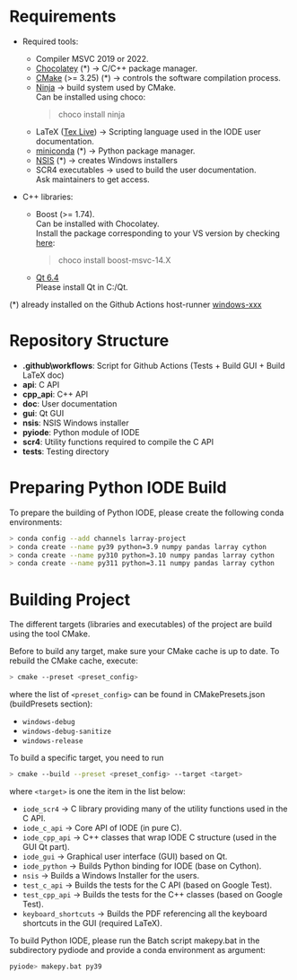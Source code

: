 # Requirements

- Required tools:
  - Compiler MSVC 2019 or 2022.
  - [Chocolatey](https://chocolatey.org/install) (*) -> C/C++ package manager.
  - [CMake](https://cmake.org/download) (>= 3.25) (*) -> controls the software compilation process.
  - [Ninja](https://ninja-build.org/) -> build system used by CMake. 
  <br> Can be installed using choco:
    > choco install ninja
  - LaTeX ([Tex Live](https://www.tug.org/texlive)) -> Scripting language used in the IODE user documentation.
  - [miniconda](https://docs.conda.io/en/latest/miniconda.html) (*) -> Python package manager.
  - [NSIS](https://nsis.sourceforge.io/Download) (*) -> creates Windows installers
  - SCR4 executables -> used to build the user documentation. 
  <br> Ask maintainers to get access.

- C++ libraries:
  - Boost (>= 1.74). 
  <br> Can be installed with Chocolatey. 
  <br> Install the package corresponding to your VS version by checking [here](https://community.chocolatey.org/packages?q=boost):
    > choco install boost-msvc-14.X
  - [Qt 6.4](https://www.qt.io/download)
  <br> Please install Qt in C:/Qt.

(*) already installed on the Github Actions host-runner [windows-xxx](https://docs.github.com/en/actions/using-github-hosted-runners/about-github-hosted-runners#supported-runners-and-hardware-resources)

# Repository Structure

- **.github\workflows**: Script for Github Actions (Tests + Build GUI + Build LaTeX doc)
- **api**: C API
- **cpp_api**: C++ API
- **doc**: User documentation
- **gui**: Qt GUI
- **nsis**: NSIS Windows installer
- **pyiode**: Python module of IODE
- **scr4**: Utility functions required to compile the C API
- **tests**: Testing directory

# Preparing Python IODE Build

To prepare the building of Python IODE, please create the following conda environments:
```bash
> conda config --add channels larray-project
> conda create --name py39 python=3.9 numpy pandas larray cython
> conda create --name py310 python=3.10 numpy pandas larray cython
> conda create --name py311 python=3.11 numpy pandas larray cython
```

# Building Project

The different targets (libraries and executables) of the project are build using the tool CMake.

Before to build any target, make sure your CMake cache is up to date.
To rebuild the CMake cache, execute:
```bash
> cmake --preset <preset_config>
```
where the list of `<preset_config>` can be found in CMakePresets.json (buildPresets section):
- `windows-debug`
- `windows-debug-sanitize`
- `windows-release`

To build a specific target, you need to run
```bash
> cmake --build --preset <preset_config> --target <target>
```
where `<target>` is one the item in the list below:
- `iode_scr4`    -> C library providing many of the utility functions used in the C API.
- `iode_c_api`   -> Core API of IODE (in pure C).
- `iode_cpp_api` -> C++ classes that wrap IODE C structure (used in the GUI Qt part).
- `iode_gui`     -> Graphical user interface (GUI) based on Qt.
- `iode_python`  -> Builds Python binding for IODE (base on Cython).
- `nsis`         -> Builds a Windows Installer for the users.
- `test_c_api`   -> Builds the tests for the C API (based on Google Test).
- `test_cpp_api` -> Builds the tests for the C++ classes (based on Google Test).
- `keyboard_shortcuts` -> Builds the PDF referencing all the keyboard shortcuts in the GUI (required LaTeX).

To build Python IODE, please run the Batch script makepy.bat in the subdirectory pydiode 
and provide a conda environment as argument:
```bash
pyiode> makepy.bat py39 
```
